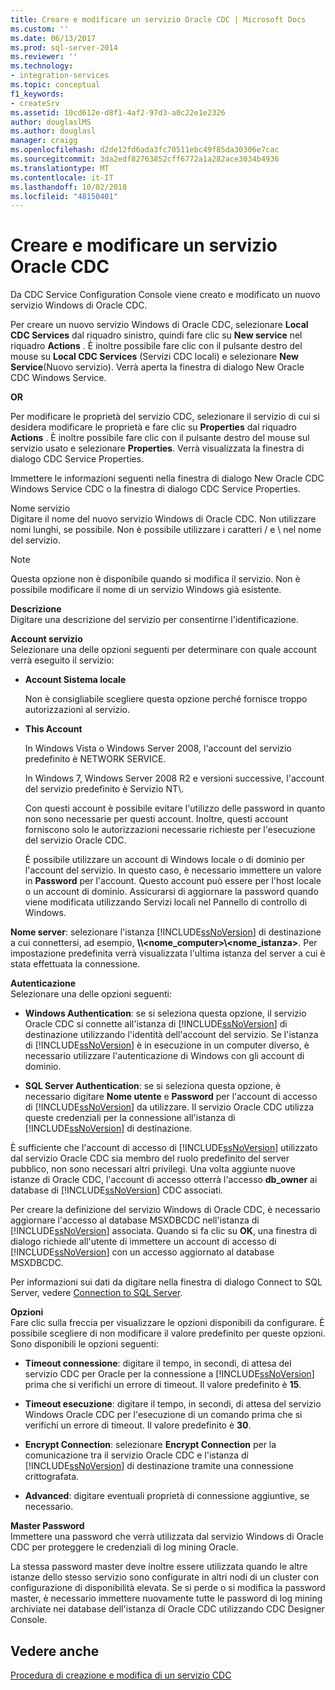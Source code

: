 ```yaml
---
title: Creare e modificare un servizio Oracle CDC | Microsoft Docs
ms.custom: ''
ms.date: 06/13/2017
ms.prod: sql-server-2014
ms.reviewer: ''
ms.technology:
- integration-services
ms.topic: conceptual
f1_keywords:
- createSrv
ms.assetid: 10cd612e-d8f1-4af2-97d3-a0c22e1e2326
author: douglaslMS
ms.author: douglasl
manager: craigg
ms.openlocfilehash: d2de12fd6ada3fc70511ebc49f85da30306e7cac
ms.sourcegitcommit: 3da2edf82763852cff6772a1a282ace3034b4936
ms.translationtype: MT
ms.contentlocale: it-IT
ms.lasthandoff: 10/02/2018
ms.locfileid: "48150401"
---
```

# <a name="create-and-edit-an-oracle-cdc-service"></a>Creare e modificare un servizio Oracle CDC
  Da CDC Service Configuration Console viene creato e modificato un nuovo servizio Windows di Oracle CDC.  
  
 Per creare un nuovo servizio Windows di Oracle CDC, selezionare **Local CDC Services** dal riquadro sinistro, quindi fare clic su **New service** nel riquadro **Actions** . È inoltre possibile fare clic con il pulsante destro del mouse su **Local CDC Services** (Servizi CDC locali) e selezionare **New Service**(Nuovo servizio). Verrà aperta la finestra di dialogo New Oracle CDC Windows Service.  
  
 **OR**  
  
 Per modificare le proprietà del servizio CDC, selezionare il servizio di cui si desidera modificare le proprietà e fare clic su **Properties** dal riquadro **Actions** . È inoltre possibile fare clic con il pulsante destro del mouse sul servizio usato e selezionare **Properties**. Verrà visualizzata la finestra di dialogo CDC Service Properties.  
  
 Immettere le informazioni seguenti nella finestra di dialogo New Oracle CDC Windows Service CDC o la finestra di dialogo CDC Service Properties.  
  
 Nome servizio  
 Digitare il nome del nuovo servizio Windows di Oracle CDC. Non utilizzare nomi lunghi, se possibile. Non è possibile utilizzare i caratteri / e \ nel nome del servizio.  
  
> [!NOTE]  
> Questa opzione non è disponibile quando si modifica il servizio. Non è possibile modificare il nome di un servizio Windows già esistente.  
  
 **Descrizione**  
 Digitare una descrizione del servizio per consentirne l'identificazione.  
  
 **Account servizio**  
 Selezionare una delle opzioni seguenti per determinare con quale account verrà eseguito il servizio:  
  
-   **Account Sistema locale**  
  
     Non è consigliabile scegliere questa opzione perché fornisce troppo autorizzazioni al servizio.  
  
-   **This Account**  
  
     In Windows Vista o Windows Server 2008, l'account del servizio predefinito è NETWORK SERVICE.  
  
     In Windows 7, Windows Server 2008 R2 e versioni successive, l'account del servizio predefinito è Servizio NT\\<nome-servizio>.  
  
     Con questi account è possibile evitare l'utilizzo delle password in quanto non sono necessarie per questi account. Inoltre, questi account forniscono solo le autorizzazioni necessarie richieste per l'esecuzione del servizio Oracle CDC.  
  
     È possibile utilizzare un account di Windows locale o di dominio per l'account del servizio. In questo caso, è necessario immettere un valore in **Password** per l'account. Questo account può essere per l'host locale o un account di dominio. Assicurarsi di aggiornare la password quando viene modificata utilizzando Servizi locali nel Pannello di controllo di Windows.  
  
 **Nome server**: selezionare l'istanza [!INCLUDE[ssNoVersion](../../includes/ssnoversion-md.md)] di destinazione a cui connettersi, ad esempio, **\\\\<nome_computer>\\<nome_istanza>**. Per impostazione predefinita verrà visualizzata l'ultima istanza del server a cui è stata effettuata la connessione.  
  
 **Autenticazione**  
 Selezionare una delle opzioni seguenti:  
  
-   **Windows Authentication**: se si seleziona questa opzione, il servizio Oracle CDC si connette all'istanza di [!INCLUDE[ssNoVersion](../../includes/ssnoversion-md.md)] di destinazione utilizzando l'identità dell'account del servizio. Se l'istanza di [!INCLUDE[ssNoVersion](../../includes/ssnoversion-md.md)] è in esecuzione in un computer diverso, è necessario utilizzare l'autenticazione di Windows con gli account di dominio.  
  
-   **SQL Server Authentication**: se si seleziona questa opzione, è necessario digitare **Nome utente** e **Password** per l'account di accesso di [!INCLUDE[ssNoVersion](../../includes/ssnoversion-md.md)] da utilizzare. Il servizio Oracle CDC utilizza queste credenziali per la connessione all'istanza di [!INCLUDE[ssNoVersion](../../includes/ssnoversion-md.md)] di destinazione.  
  
 È sufficiente che l'account di accesso di [!INCLUDE[ssNoVersion](../../includes/ssnoversion-md.md)] utilizzato dal servizio Oracle CDC sia membro del ruolo predefinito del server pubblico, non sono necessari altri privilegi. Una volta aggiunte nuove istanze di Oracle CDC, l'account di accesso otterrà l'accesso **db_owner** ai database di [!INCLUDE[ssNoVersion](../../includes/ssnoversion-md.md)] CDC associati.  
  
 Per creare la definizione del servizio Windows di Oracle CDC, è necessario aggiornare l'accesso al database MSXDBCDC nell'istanza di [!INCLUDE[ssNoVersion](../../includes/ssnoversion-md.md)] associata. Quando si fa clic su **OK**, una finestra di dialogo richiede all'utente di immettere un account di accesso di [!INCLUDE[ssNoVersion](../../includes/ssnoversion-md.md)] con un accesso aggiornato al database MSXDBCDC.  
  
 Per informazioni sui dati da digitare nella finestra di dialogo Connect to SQL Server, vedere [Connection to SQL Server](connection-to-sql-server.md).  
  
 **Opzioni**  
 Fare clic sulla freccia per visualizzare le opzioni disponibili da configurare. È possibile scegliere di non modificare il valore predefinito per queste opzioni. Sono disponibili le opzioni seguenti:  
  
-   **Timeout connessione**: digitare il tempo, in secondi, di attesa del servizio CDC per Oracle per la connessione a [!INCLUDE[ssNoVersion](../../includes/ssnoversion-md.md)] prima che si verifichi un errore di timeout. Il valore predefinito è **15**.  
  
-   **Timeout esecuzione**: digitare il tempo, in secondi, di attesa del servizio Windows Oracle CDC per l'esecuzione di un comando prima che si verifichi un errore di timeout. Il valore predefinito è **30**.  
  
-   **Encrypt Connection**: selezionare **Encrypt Connection** per la comunicazione tra il servizio Oracle CDC e l'istanza di [!INCLUDE[ssNoVersion](../../includes/ssnoversion-md.md)] di destinazione tramite una connessione crittografata.  
  
-   **Advanced**: digitare eventuali proprietà di connessione aggiuntive, se necessario.  
  
 **Master Password**  
 Immettere una password che verrà utilizzata dal servizio Windows di Oracle CDC per proteggere le credenziali di log mining Oracle.  
  
 La stessa password master deve inoltre essere utilizzata quando le altre istanze dello stesso servizio sono configurate in altri nodi di un cluster con configurazione di disponibilità elevata. Se si perde o si modifica la password master, è necessario immettere nuovamente tutte le password di log mining archiviate nei database dell'istanza di Oracle CDC utilizzando CDC Designer Console.  
  
## <a name="see-also"></a>Vedere anche  
 [Procedura di creazione e modifica di un servizio CDC](how-to-create-and-edit-a-cdc-service.md)  
  
  
